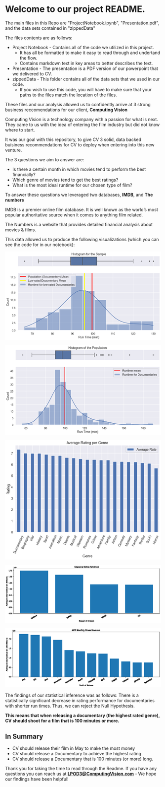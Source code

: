 # Welcome to our project README.

The main files in this Repo are "ProjectNotebook.ipynb", "Presentation.pdf", and the data sets contained in "zippedData"

The files contents are as follows:
* Project Notebook - Contains all of the code we utilized in this project. 
    *  It has all be formatted to make it easy to read through and undertand the flow.
    *  Contains markdown text in key areas to better describes the text.
* Presentation - The presentation is a PDF version of our powerpoint that we delivered to CV.
* zippedData - This folder contains all of the data sets that we used in our code. 
    *  If you wish to use this code, you will have to make sure that your paths to the files match the location of the files.

These files and our analysis allowed us to confidently arrive at 3 strong business reccomendations for our client, **Computing Vision**

Computing Vision is a technology company with a passion for what is next. They came to us with the idea of entering the film industry but did not know where to start.

It was our goal with this repository, to give CV 3 solid, data backed buisiness recommendations for CV to deploy when entering into this new venture.

The 3 questions we aim to answer are:
* Is there a certain month in which movies tend to perform the best financially?
* Which genre of movies tend to get the best ratings?
* What is the most ideal runtime for our chosen type of film?

To answer these questions we leveraged two databases, **IMDB**, and **The numbers**

IMDB is a premier online film database. It is well known as the world’s most popular 
authoritative source when it comes to anything film related.

The Numbers is a website that provides detailed financial
analysis about movies & films.

This data allowed us to produce the following visualizations (which you can see the code for in our notebook):

![](2023-03-03-18-49-07.png)

![](2023-03-03-18-49-20.png)

![](2023-03-03-18-49-52.png)

![](2023-03-03-18-50-04.png)

![](2023-03-03-18-50-12.png)

The findings of our statistical inference was as follows:
There is a statistically significant decrease in rating performance for
documentaries with shorter run times. Thus, we can reject the Null Hypothesis.

**This means that when releasing a documentary (the highest rated genre), CV should shoot for a film that is 100 minutes or more.**

## In Summary
* CV should release their film in May to make the most money
* CV should release a Documentary to achieve the highest rating
* CV should release a Documentary that is 100 minutes (or more) long.

Thank you for taking the time to read through the Readme. If you have any questions you can reach us at
**LPOD3@ComputingVision.com** - We hope our findings have been helpful!



